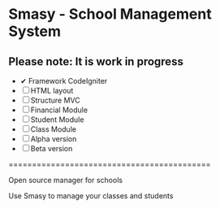 # Smasy - School Management System 

## Please note: It is **work in progress**

- ✔ Framework CodeIgniter
- ☐ HTML layout
- ☐ Structure MVC
- ☐ Financial Module
- ☐ Student Module
- ☐ Class Module
- ☐ Alpha version
- ☐ Beta version

===========================================

Open source manager for schools

Use Smasy to manage your classes and students
